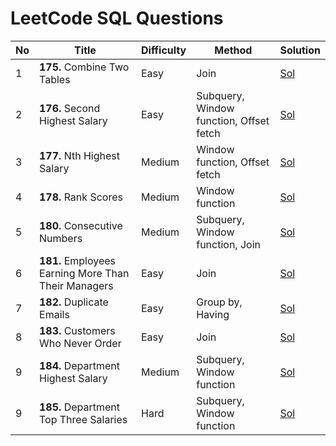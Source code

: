 # LeetCode SQL Questions

| No | Title                      | Difficulty | Method                                  | Solution |
|----|----------------------------|------------|-----------------------------------------|----------|
| 1  | __175.__ Combine Two Tables    | Easy       | Join                                    |[Sol](175-Combine-Two-Tables.sql)      |
| 2  | __176.__ Second Highest Salary | Easy       | Subquery, Window function, Offset fetch |[Sol](176-Second-Highest-Salary.sql)           |
| 3  | __177.__ Nth Highest Salary    | Medium     | Window function, Offset fetch           |[Sol](177-Nth-Highest-Salary.sql)          |
| 4  | __178.__ Rank Scores           | Medium     | Window function                         |[Sol](178-Rank-Scores.sql)          |
| 5  | __180.__ Consecutive Numbers   | Medium     | Subquery, Window function, Join         |[Sol](180-Consecutive-Numbers.sql)          |
| 6  | __181.__ Employees Earning More Than Their Managers | Easy | Join |[Sol](181-Employees-Earning-More-Than-Their-Managers.sql)|
| 7  | __182.__ Duplicate Emails      | Easy    | Group by, Having         |[Sol](182-Duplicate-Emails.sql)          |
| 8  | __183.__ Customers Who Never Order | Easy    | Join                 |[Sol](183-Customers-Who-Never-Order.sql) |
| 9  | __184.__ Department Highest Salary | Medium  | Subquery, Window function              |[Sol](184-Department-Highest-Salary.sql) |
| 9  | __185.__ Department Top Three Salaries| Hard    | Subquery, Window function           |[Sol](185-Department-Top-Three-Salaries.sql) |

